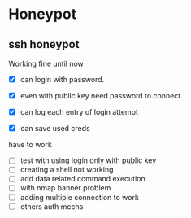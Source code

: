 # Honeypot

## ssh honeypot

Working fine until now
- [x] can login with password.
- [x] even with public key need password to connect.
- [x] can log each entry of login attempt
- [x] can save used creds


have to work
- [ ] test with using login only with public key
- [ ] creating a shell not working
- [ ] add data related command execution
- [ ] with nmap banner problem
- [ ] adding multiple connection to work
- [ ] others auth mechs
